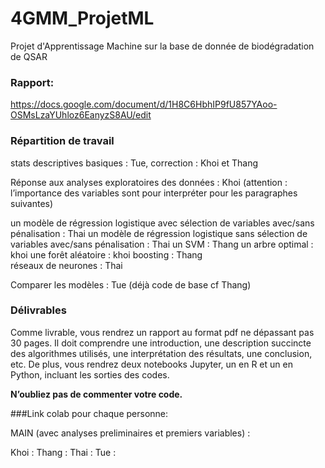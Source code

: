 # 4GMM_ProjetML
Projet d'Apprentissage Machine sur la base de donnée de biodégradation de QSAR

### Rapport:
https://docs.google.com/document/d/1H8C6HbhIP9fU857YAoo-OSMsLzaYUhloz6EanyzS8AU/edit


### Répartition de travail 

stats descriptives basiques : Tue, correction : Khoi et Thang 

Réponse aux analyses exploratoires des données : Khoi (attention : l’importance des variables sont pour interpréter pour les  paragraphes suivantes)

un modèle de régression logistique avec sélection de variables avec/sans pénalisation : Thai 
un modèle de régression logistique sans sélection de variables avec/sans pénalisation : Thai
un SVM : Thang 
un arbre optimal : khoi 
une forêt aléatoire : khoi 
boosting : Thang  
réseaux de neurones : Thai  

Comparer les modèles : Tue  (déjà code de base cf Thang) 

### Délivrables 
Comme livrable, vous rendrez un rapport au format pdf ne dépassant pas 30 pages. Il doit comprendre une introduction, une description
succincte des algorithmes utilisés, une interprétation des résultats, une conclusion, etc. 
De plus, vous rendrez  deux notebooks Jupyter, un en R et un en Python, incluant les sorties des codes.

**N’oubliez pas de commenter votre code.**

###Link colab pour chaque personne: 

MAIN (avec analyses preliminaires et premiers variables) : 

Khoi : 
Thang : 
Thai : 
Tue : 





